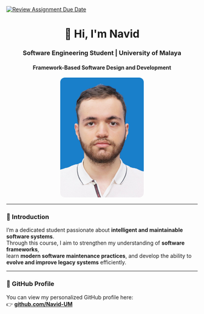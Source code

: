 [![Review Assignment Due Date](https://classroom.github.com/assets/deadline-readme-button-22041afd0340ce965d47ae6ef1cefeee28c7c493a6346c4f15d667ab976d596c.svg)](https://classroom.github.com/a/LQr4ft17)
<h1 align="center">👋 Hi, I'm Navid</h1>
<h3 align="center">Software Engineering Student | University of Malaya</h3>
<h4 align="center">Framework-Based Software Design and Development</h4>

<p align="center">
  <img src="Navid%20-%20Tutorial%201%20Task%204.jpeg" width="220" style="border-radius: 12px;" alt="Navid - Tutorial 1 Image"/>
</p>

---

### 🌟 Introduction

I’m a dedicated student passionate about **intelligent and maintainable software systems**.  
Through this course, I aim to strengthen my understanding of **software frameworks**,  
learn **modern software maintenance practices**, and develop the ability to  
**evolve and improve legacy systems** efficiently.

---

### 🔗 GitHub Profile

You can view my personalized GitHub profile here:  
👉 [**github.com/Navid-UM**](https://github.com/Navid-UM/Navid-UM)
